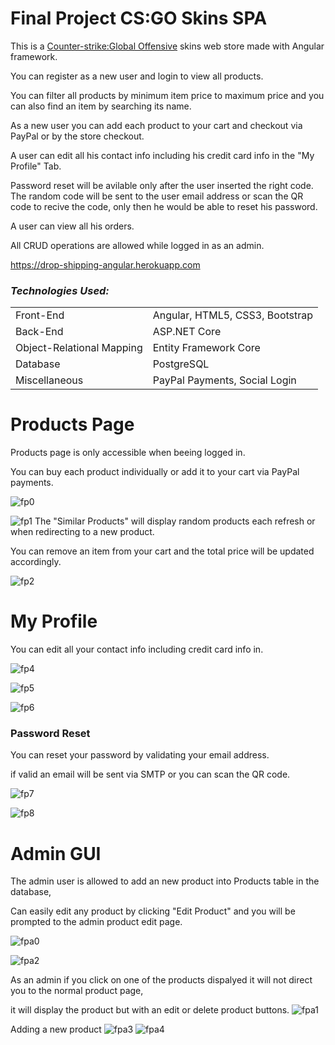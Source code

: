 # Final Project CS:GO Skins SPA

This is a <a target="_blank" href="https://store.steampowered.com/app/730/CounterStrike_Global_Offensive/">Counter-strike:Global Offensive</a> skins web store made with Angular framework.

You can register as a new user and login to view all products.

You can filter all products by minimum item price to maximum price and you can also find an item by searching its name.

As a new user you can add each product to your cart and checkout via PayPal or by the store checkout.

A user can edit all his contact info including his credit card info in the "My Profile" Tab.

Password reset will be avilable only after the user inserted the right code. The random code will be sent to the user email address or scan the QR code to recive the code, only then he would be able to reset his password.

A user can view all his orders.

All CRUD operations are allowed while logged in as an admin.



https://drop-shipping-angular.herokuapp.com
 ### *Technologies Used:*

<table>
<tbody>
	<tr>
		<td>Front-End</td>
		<td>Angular, HTML5, CSS3, Bootstrap</td>
	</tr>
	<tr>
		<td>Back-End</td>
		<td>ASP.NET Core</td>
	</tr>
  <tr>
		<td>Object-Relational Mapping</td>
		<td>Entity Framework Core</td>
	</tr>
	<tr>
		<td>Database</td>
		<td>PostgreSQL</td>
	</tr>
  	<tr>
		<td>Miscellaneous</td>
		<td>PayPal Payments, Social Login</td>
	</tr>
</tbody>
</table>

# Products Page

Products page is only accessible when beeing logged in.

You can buy each product individually or add it to your cart via PayPal payments.


![fp0](https://user-images.githubusercontent.com/80118008/168890559-cbe5d079-0b7e-4599-8677-7cc64d147961.PNG)


![fp1](https://user-images.githubusercontent.com/80118008/168890570-41998b33-053f-4deb-8b74-f528d8d5abf3.PNG)
The "Similar Products" will display random products each refresh or when redirecting to a new product.



You can remove an item from your cart and the total price will be updated accordingly.


![fp2](https://user-images.githubusercontent.com/80118008/168890947-53f3bbc5-d658-4c74-9f34-f81b32b5ff63.PNG)

# My Profile


You can edit all your contact info including credit card info in.

![fp4](https://user-images.githubusercontent.com/80118008/168891029-a3e4ce1a-d70c-43ba-ad6c-e3859dec70db.PNG)

![fp5](https://user-images.githubusercontent.com/80118008/168891139-15d3aed5-9434-4d4b-a206-4536686ff825.PNG)

![fp6](https://user-images.githubusercontent.com/80118008/168891146-587f7790-ff97-4b06-9c76-52490f9c03b6.PNG)


### Password Reset

You can reset your password by validating your email address.

if valid an email will be sent via SMTP or you can scan the QR code.

![fp7](https://user-images.githubusercontent.com/80118008/168891173-ab5ac012-9508-4d65-ab54-adcd1e09201d.PNG)

![fp8](https://user-images.githubusercontent.com/80118008/168891183-7403c93d-b6a2-4e96-b452-761b55584575.PNG)


# Admin GUI

The admin user is allowed to add an new product into Products table in the database,

Can easily edit any product by clicking "Edit Product" and you will be prompted to the admin product edit page.

![fpa0](https://user-images.githubusercontent.com/80118008/168891375-f8898e31-f3e4-4c68-8c64-d3d3276dc6d3.PNG)

![fpa2](https://user-images.githubusercontent.com/80118008/168891585-71dc8be8-c2f5-4a82-9808-8babe48c5043.PNG)

As an admin if you click on one of the products dispalyed it will not direct you to the normal product page,

it will display the product but with an edit or delete product buttons.
![fpa1](https://user-images.githubusercontent.com/80118008/168891735-dcb4905d-5a13-4d82-a7ea-403ad1a6744b.PNG)

Adding a new product
![fpa3](https://user-images.githubusercontent.com/80118008/168891798-4de03274-f842-4b5e-86da-c1fbe378f78f.PNG)
![fpa4](https://user-images.githubusercontent.com/80118008/168891822-c0f7b96d-74ae-43e2-a1de-6fb14988cabc.PNG)
